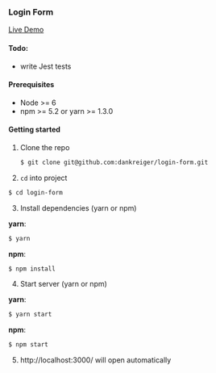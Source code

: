 ### Login Form


[Live Demo](https://login-form-kreiger.herokuapp.com/)

#### Todo:

- write Jest tests

#### Prerequisites

- Node >= 6
- npm >= 5.2 or yarn >= 1.3.0

#### Getting started

1. Clone the repo

    ```sh
    $ git clone git@github.com:dankreiger/login-form.git
    ```

2. `cd` into project

  ```sh
  $ cd login-form
  ```

3. Install dependencies (yarn or npm)

  **yarn**:

  ```sh
  $ yarn
  ```

  **npm**:

  ```sh
  $ npm install
  ```  

4. Start server (yarn or npm)

  **yarn**:

  ```sh
  $ yarn start
  ```

  **npm**:

  ```sh
  $ npm start
  ```  

5. http://localhost:3000/ will open automatically
